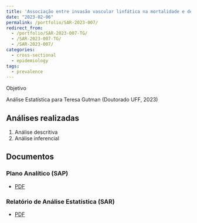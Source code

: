 ```yaml
---
title: 'Associação entre invasão vascular linfática na mortalidade e densidade vascular linfática em pacientes com câncer de mama: estudo transversal'
date: "2023-02-06"
permalink: /portfolio/SAR-2023-007/
redirect_from:
  - /portfolio/SAR-2023-007-TG/
  - /SAR-2023-007-TG/
  - /SAR-2023-007/
categories:
  - cross-sectional
  - epidemiology
tags:
  - prevalence
---
```


Objetivo

Análise Estatística para Teresa Gutman (Doutorado UFF, 2023)
<!-- Relatório técnico para PESSOA (Doutorado UFF, 2023) -->

## Análises realizadas

1. Análise descritiva
1. Análise inferencial

## Documentos

<!-- O cliente solicitou que esta análise seja mantida confidencial até uma futura data, determinada pelo próprio cliente. -->
<!-- Todos os documentos gerados nessa consultoria portanto não foram publicados online e apenas o título e o ano da análise foram incluídas no portfólio do consultor. -->
<!-- Após a data acordada, os documentos serão disponibilizados. -->

<!-- O cliente solicitou que esta análise seja mantida confidencial. -->
<!-- Todos os documentos gerados nessa consultoria portanto não foram publicados online e apenas o título e o ano da análise foram incluídas no portfólio do consultor. -->

### Plano Analítico (SAP)

- [PDF][sap]

### Relatório de Análise Estatística (SAR)

- [PDF][sar]

<!-- ## Análises associadas -->

<!-- Esta análise é parte de um projeto maior e é suportada por outras análises, disponíveis abaixo. -->

<!-- **[assoc_title]** -->

<!-- <[assoc_link]> -->

<!-- --- -->

[sap]: /files/SAP-2023-007-TG-v01.pdf
[sar]: /files/SAR-2023-007-TG-v01.pdf
